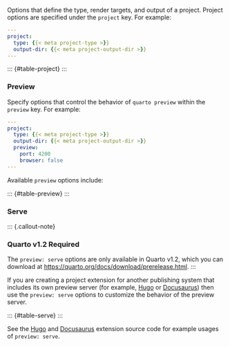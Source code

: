 Options that define the type, render targets, and output of a project. Project options are specified under the `project` key. For example:

``` yaml
---
project:
  type: {{< meta project-type >}}
  output-dir: {{< meta project-output-dir >}}
---
```

::: {#table-project}
:::

### Preview

Specify options that control the behavior of `quarto preview` within the `preview` key. For example:

``` yaml
---
project:
  type: {{< meta project-type >}}
  output-dir: {{< meta project-output-dir >}}
  preview:
    port: 4200
    browser: false
---
```

Available `preview` options include:

::: {#table-preview}
:::

### Serve

::: {.callout-note}
### Quarto v1.2 Required

The `preview: serve` options are only available in Quarto v1.2, which you can download at <https://quarto.org/docs/download/prerelease.html>.
:::

If you are creating a project extension for another publishing system that includes its own preview server (for example, [Hugo](../../output-formats/hugo.qmd) or [Docusaurus](../../output-formats/docusaurus.qmd)) then use the `preview: serve` options to customize the behavior of the preview server.

::: {#table-serve}
:::

See the [Hugo](https://github.com/quarto-dev/quarto-cli/blob/main/src/resources/extensions/quarto/hugo/_extension.yml) and [Docusaurus](https://github.com/quarto-dev/quarto-cli/blob/main/src/resources/extensions/quarto/docusaurus/_extension.yml) extension source code for example usages of `preview: serve`.
